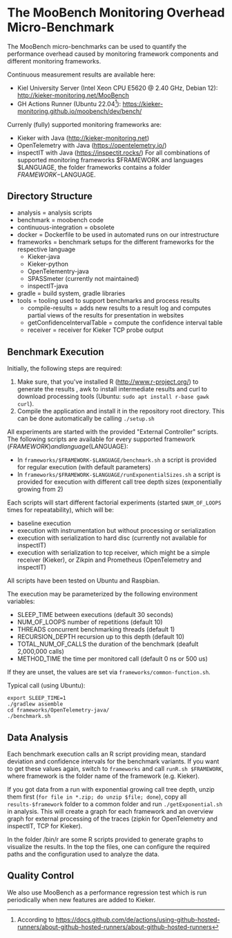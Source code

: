 # The MooBench Monitoring Overhead Micro-Benchmark 

The MooBench micro-benchmarks can be used to quantify the performance overhead caused by monitoring framework components and different monitoring frameworks. 

Continuous measurement results are available here:
* Kiel University Server (Intel Xeon CPU E5620 @ 2.40 GHz, Debian 12): http://kieker-monitoring.net/MooBench
* GH Actions Runner (Ubuntu 22.04[^1]): https://kieker-monitoring.github.io/moobench/dev/bench/

[^1]: According to https://docs.github.com/de/actions/using-github-hosted-runners/about-github-hosted-runners/about-github-hosted-runners

Currenly (fully) supported monitoring frameworks are:
* Kieker with Java (http://kieker-monitoring.net)
* OpenTelemetry with Java (https://opentelemetry.io/)
* inspectIT with Java (https://inspectit.rocks/)
For all combinations of supported monitoring frameworks $FRAMEWORK and languages $LANGUAGE, the folder frameworks contains a folder $FRAMEWORK-$LANGUAGE.

## Directory Structure

- analysis = analysis scripts
- benchmark = moobench code
- continuous-integration = obsolete
- docker = Dockerfile to be used in automated runs on our intrestructure
- frameworks = benchmark setups for the different frameworks for the respective language
  - Kieker-java
  - Kieker-python
  - OpenTelementry-java
  - SPASSmeter (currently not maintained)
  - inspectIT-java
- gradle = build system, gradle libraries
- tools = tooling used to support benchmarks and process results
  - compile-results = adds new results to a result log and computes partial
    views of the results for presentation in websites
  - getConfidenceIntervalTable = compute the confidence interval table
  - receiver = receiver for Kieker TCP probe output

## Benchmark Execution

Initially, the following steps are required:
1. Make sure, that you've installed R (http://www.r-project.org/) to generate
   the results , awk to install intermediate results and curl to download
   processing tools (Ubuntu: `sudo apt install r-base gawk curl`).
2. Compile the application and install it in the repository root directory.
   This can be done automatically be calling
   `./setup.sh`

All experiments are started with the provided "External Controller" scripts.
The following scripts are available for every supported framework ($FRAMEWORK) and language ($LANGUAGE):
* In `frameworks/$FRAMEWORK-$LANGUAGE/benchmark.sh` a script is provided for regular
  execution (with default parameters)
* In `frameworks/$FRAMEWORK-$LANGUAGE/runExponentialSizes.sh` a script is provided for
  execution with different call tree depth sizes (exponentially growing from 2)

Each scripts will start different factorial experiments (started `$NUM_OF_LOOPS`
times for repeatability), which will be:
- baseline execution
- execution with instrumentation but without processing or serialization
- execution with serialization to hard disc (currently not available for
  inspectIT)
- execution with serialization to tcp receiver, which might be a simple receiver
  (Kieker), or Zikpin and Prometheus (OpenTelemetry and inspectIT)

All scripts have been tested on Ubuntu and Raspbian. 

The execution may be parameterized by the following environment variables:
* SLEEP_TIME           between executions (default 30 seconds)
* NUM_OF_LOOPS         number of repetitions (default 10)
* THREADS              concurrent benchmarking threads (default 1)
* RECURSION_DEPTH      recursion up to this depth (default 10)
* TOTAL_NUM_OF_CALLS   the duration of the benchmark (deafult 2,000,000 calls)
* METHOD_TIME          the time per monitored call (default 0 ns or 500 us)

If they are unset, the values are set via `frameworks/common-function.sh`.

Typical call (using Ubuntu):
```
export SLEEP_TIME=1 
./gradlew assemble 
cd frameworks/OpenTelemetry-java/
./benchmark.sh
```

## Data Analysis

Each benchmark execution calls an R script providing mean, standard deviation
and confidence intervals for the benchmark variants. If you want to get these
values again, switch to `frameworks` and call `runR.sh $FRAMEWORK`, where
framework is the folder name of the framework (e.g. Kieker).

If you got data from a run with exponential growing call tree depth, unzip them
first (`for file in *.zip; do unzip $file; done`), copy all `results-$framework`
folder to a common folder and run `./getExponential.sh` in analysis. This will
create a graph for each framework and an overview graph for external processing
of the traces (zipkin for OpenTelemetry and inspectIT, TCP for Kieker).

In the folder /bin/r are some R scripts provided to generate graphs to visualize
the results. In the top the files, one can configure the required paths and the
configuration used to analyze the data.

## Quality Control

We also use MooBench as a performance regression test which is run periodically
when new features are added to Kieker.

